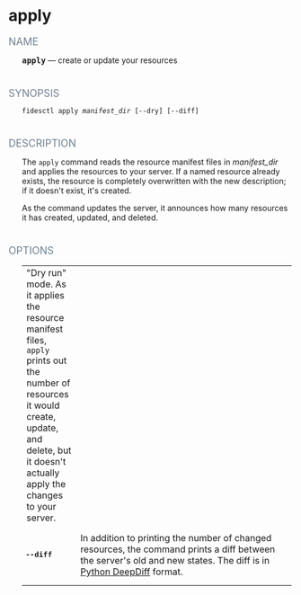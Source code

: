 <style type='text/css'>
.label {
  color: slategray;
  font-size: 18px;
  font-style: bold;
  }
.content {
  margin-left:  24px;
  margin-bottom:  40px;
}

.options {
  border:  none;

}

.mono {
  font-family: monospace;
  font-weight: bold;
}

td {
  padding-bottom: 14px;
}
</style>
# apply

<span class="label">NAME</span>

<div class="content">
<span class="mono">apply</span> &mdash; create or update your resources
</div>

<span class="label">SYNOPSIS</span>

<div class="content">
<pre><code>fidesctl apply <i>manifest_dir</i> [--dry] [--diff]</code></pre>
</div>

<span class="label">DESCRIPTION</span>

<div class="content">
The <code>apply</code> command reads the resource manifest files in <i>manifest_dir</i> and applies the resources to your server. If a named resource already exists, the resource is completely overwritten with the new description; if it doesn't exist, it's created.
<p>
As the command updates the server, it announces how many resources it has created, updated, and deleted.
</div>

<span class="label">OPTIONS</span>
<div class="content">
<table class="options">
  <col style="width:20%">
  <col style="width:80%">
  <tr>
    <td>"Dry run" mode. As it applies the resource manifest files, <code>apply</code> prints out the number of resources it would create, update, and delete, but it doesn't actually apply the changes to your server.</td>

  </tr>
  <tr>
    <td class="mono">--diff</td>
    <td>In addition to printing the number of changed resources, the command prints a diff between the server's old and new states. The diff is in <a href="https://pypi.org/project/deepdiff/" target="_blank">Python DeepDiff</a> format.</td>
  </tr>
</table>
</div>


 

